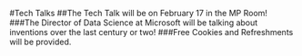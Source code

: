 #Tech Talks
##The Tech Talk will be on February 17 in the MP Room!
###The Director of Data Science at Microsoft will be talking about  inventions over the last century or two!
###Free Cookies and Refreshments will be provided.
